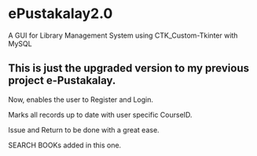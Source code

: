 # ePustakalay2.0
A GUI for Library Management System using CTK_Custom-Tkinter with MySQL

## This is just the upgraded version to my previous project e-Pustakalay.

Now, enables the user to Register and Login.

Marks all records up to date with user specific CourseID.

Issue and Return to be done with a great ease.

SEARCH BOOKs added in this one.




